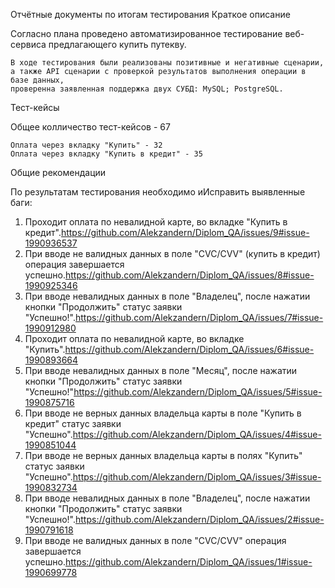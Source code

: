 Отчётные документы по итогам тестирования
Краткое описание

Согласно плана проведено автоматизированное тестирование веб-сервиса предлагающего купить путекву.

    В ходе тестирования были реализованы позитивные и негативные сценарии, 
    а также API сценарии с проверкой результатов выполнения операции в базе данных,
    проверенна заявленная поддержка двух СУБД: MySQL; PostgreSQL.

Тест-кейсы

Общее колличество тест-кейсов - 67

    Оплата через вкладку "Купить" - 32
    Оплата через вкладку "Купить в кредит" - 35

Общие рекомендации

По результатам тестирования необходимо иИсправить выявленные баги:

1. Проходит оплата по невалидной карте, во вкладке "Купить в кредит".https://github.com/Alekzandern/Diplom_QA/issues/9#issue-1990936537
2. При вводе не валидных данных в поле "CVC/CVV" (купить в кредит) операция завершается успешно.https://github.com/Alekzandern/Diplom_QA/issues/8#issue-1990925346
3. При вводе невалидных данных в поле "Владелец", после нажатии кнопки "Продолжить" статус заявки "Успешно!".https://github.com/Alekzandern/Diplom_QA/issues/7#issue-1990912980
4. Проходит оплата по невалидной карте, во вкладке "Купить".https://github.com/Alekzandern/Diplom_QA/issues/6#issue-1990893664
5. При вводе невалидных данных в поле "Месяц", после нажатии кнопки "Продолжить" статус заявки "Успешно!"https://github.com/Alekzandern/Diplom_QA/issues/5#issue-1990875716
6. При вводе не верных данных владельца карты в поле "Купить в кредит" статус заявки "Успешно".https://github.com/Alekzandern/Diplom_QA/issues/4#issue-1990851044
7. При вводе не верных данных владельца карты в полях "Купить" статус заявки "Успешно".https://github.com/Alekzandern/Diplom_QA/issues/3#issue-1990832734
8. При вводе невалидных данных в поле "Владелец", после нажатии кнопки "Продолжить" статус заявки "Успешно!".https://github.com/Alekzandern/Diplom_QA/issues/2#issue-1990791618
9. При вводе не валидных данных в поле "CVC/CVV" операция завершается успешно.https://github.com/Alekzandern/Diplom_QA/issues/1#issue-1990699778
